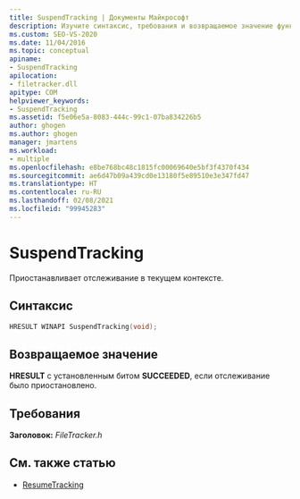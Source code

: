 ```yaml
---
title: SuspendTracking | Документы Майкрософт
description: Изучите синтаксис, требования и возвращаемое значение функции SuspendTracking MSBuild, которая приостанавливает отслеживание в текущем контексте.
ms.custom: SEO-VS-2020
ms.date: 11/04/2016
ms.topic: conceptual
apiname:
- SuspendTracking
apilocation:
- filetracker.dll
apitype: COM
helpviewer_keywords:
- SuspendTracking
ms.assetid: f5e06e5a-8083-444c-99c1-07ba834226b5
author: ghogen
ms.author: ghogen
manager: jmartens
ms.workload:
- multiple
ms.openlocfilehash: e8be768bc48c1815fc00069640e5bf3f4370f434
ms.sourcegitcommit: ae6d47b09a439cd0e13180f5e89510e3e347fd47
ms.translationtype: HT
ms.contentlocale: ru-RU
ms.lasthandoff: 02/08/2021
ms.locfileid: "99945283"
---
```

# <a name="suspendtracking"></a>SuspendTracking

Приостанавливает отслеживание в текущем контексте.

## <a name="syntax"></a>Синтаксис

```cpp
HRESULT WINAPI SuspendTracking(void);
```

## <a name="return-value"></a>Возвращаемое значение

 **HRESULT** с установленным битом **SUCCEEDED**, если отслеживание было приостановлено.

## <a name="requirements"></a>Требования

 **Заголовок:** *FileTracker.h*

## <a name="see-also"></a>См. также статью

- [ResumeTracking](../msbuild/resumetracking.md)